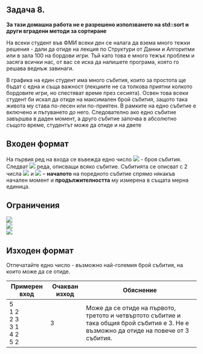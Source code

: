 ## Задача 8.

**За тази домашна работа не е разрешено използването на std::sort и други вградени методи за сортиране**

На всеки студент във ФМИ всеки ден се налага да взема много тежки решения - дали да отиде на лекция по Структури от Данни и Алгоритми или в зала 100 на бордови игри. Тъй като това е много тежък проблем и засяга всички нас, от вас се иска да напишете програма, която го решава веднъж завинаги.

В графика на един студент има много събития, които за простота ще бъдат с една и съща важност (лекциите не са толкова приятни колкото бордовите игри, но спестяват време през сесията). Освен това всеки студент би искал да отиде на максимален брой събития, защото така живота му става по-лесен или по-приятен. В рамките на едно събитие е включено и пътуването до него. Следователно ако едно събитие завършва в даден момент, а друго събитие започва в абсолютно същото време, студентът може да отиде и на двете

## Входен формат

На първия ред на входа се въвежда едно число <img src="https://latex.codecogs.com/svg.latex?\Large&space;N"> - броя събития. Следват <img src="https://latex.codecogs.com/svg.latex?\Large&space;N"> реда, описващи всяко събитие. Събитията се описват с 2 числа <img src="https://latex.codecogs.com/svg.latex?\Large&space;B_i"> и <img src="https://latex.codecogs.com/svg.latex?\Large&space;T_i"> – **началото** на поредното събитие спрямо някакъв начален момент и **продължителността** му измерена в същата мерна единица.

## Ограничения
<img src="https://latex.codecogs.com/svg.latex?\Large&space;1\le{N}\le{1000000}"><br>
<img src="https://latex.codecogs.com/svg.latex?\Large&space;1\le{B_i+T_i}\le{\infty}"><br>
<img src="https://latex.codecogs.com/svg.latex?\Large&space;1\le{min\{B_i,T_i\}}">

## Изходен формат

Отпечатайте едно число - възможно най-големия брой събития, на които може да се отиде.

Примерен вход|Очакван изход|Обяснение
-|-|-
5<br>1 2<br>2 3<br>3 1<br>4 2<br>5 2|3|Може да се отиде на първото, третото и четвъртото събитие и така общия брой събития е 3. Не е възможно да отиде на повече от 3 събития.
